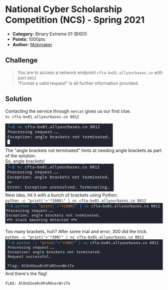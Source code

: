 # National Cyber Scholarship Competition (NCS) - Spring 2021

* **Category:** Binary Extreme 01 (BX01)
* **Points:** 1000pts
* **Author:** [Mobmaker](https://github.com/Mobmaker55)

## Challenge

> You are to access a network endpoint `cfta-bx01.allyourbases.co` with port `8012`\
> "Format a valid request" is all further information provided.
## Solution
Contacting the service through `netcat` gives us our first clue.\
`nc cfta-bx01.allyourbases.co 8012`

![](../images/nobrackets.PNG)\
The "angle brackets not terminated" hints at needing angle brackets as part of the solution.\
So, angle brackets!\
![](../images/2brackets.PNG)\
Next idea, hit it with a bunch of brackets using Python.\
`python -c "print('>'*1000)" | nc cfta-bx01.allyourbases.co 8012`\
![](../images/anglesmash.PNG)

Too many brackets, huh? After some trial and error, 300 did the trick.\
`python -c "print('>'*300)" | nc cfta-bx01.allyourbases.co 8012`\
![](../images/300brackets.PNG)\
And there's the flag! 

```
FLAG: AlOnGSeaRcHFoROverWriTe
```